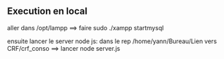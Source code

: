 ## Execution en local


aller dans /opt/lampp
==> faire  sudo ./xampp startmysql

ensuite lancer le server node js:
dans le rep /home/yann/Bureau/Lien vers CRF/crf_conso
==> lancer node server.js


